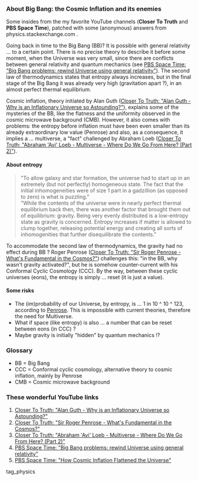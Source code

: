 

### About Big Bang: the Cosmic Inflation and its enemies

Some insides from the my favorite YouTube channels (**Closer To Truth** and **PBS Space Time**), patched with some (anonymous) answers from physics.stackexchange.com .

Going back in time to the Big Bang (BB)? It is possible with general relativity ... to a certain point. There is no precise theory to describe it before some moment, when the Universe was very small, since there are conflicts between general relativity and quantum mechanics (see [PBS Space Time: "Big Bang problems: rewind Universe using general relativity"](https://www.youtube.com/watch?v=JDmKLXVFJzk)).
The second law of thermodynamics states that entropy always increases, but in the final stage of the Big Bang it was already very high (gravitation apart ?), in an almost perfect thermal equilibrium.

Cosmic inflation, theory initiated by Alan Guth ([Closer To Truth: "Alan Guth - Why is an Inflationary Universe so Astounding?"](https://www.youtube.com/watch?v=rv4Ikye9PS8)), explains some of the mysteries of the BB, like the flatness and the uniformity observed in the cosmic microwave background (CMB). However, it also comes with problems: the entropy before inflation must have been even smaller than its already extraordinary low value (Penrose) and also, as a consequence, it implies a ... multiverse, a "fact" challenged by Abraham Loeb ([Closer To Truth: "Abraham 'Avi' Loeb - Multiverse - Where Do We Go From Here? (Part 2)"](https://www.youtube.com/watch?v=LYSqCF5nKXc)).

#### About entropy
>"To allow galaxy and star formation, the universe had to start up in an extremely (but not perfectly) homogeneous state. The fact that the initial inhomogeneities were of size 1 part in a gadzillion (as opposed to zero) is what is puzzling."    
>"While the contents of the universe were in nearly perfect thermal equilibrium back then, there was another factor that brought them out of equilibrium: gravity. Being very evenly distributed is a low-entropy state as gravity is concerned. Entropy increases if matter is allowed to clump together, releasing potential energy and creating all sorts of inhomogenities that further disequilibrate the contents."     

To accommodate the second law of thermodynamics, the gravity had no effect during BB ? Roger Penrose ([Closer To Truth: "Sir Roger Penrose - What's Fundamental in the Cosmos?"](https://www.youtube.com/watch?v=VLRrtUc-tPw)) challenges this: "in the BB, why wasn't gravity activated?", but he is somehow counter-current with his Conformal Cyclic Cosmology (CCC). By the way, between these cyclic universes (eons), the entropy is simply ... reset (it is just a value).

#### Some risks
 * The (im)probability of our Universe, by entropy, is ... 1 in 10 ^ 10 ^ 123, according to [Penrose](http://www.ws5.com/Penrose/). This is impossible with current theories, therefore the need for Multiverse.
 * What if space (like entropy) is also ... a number that can be reset between eons (in CCC) ?
 * Maybe gravity is initially "hidden" by quantum mechanics !?

### Glossary
  * BB = Big Bang
  * CCC = Conformal cyclic cosmology, alternative theory to cosmic inflation, mainly by Penrose
  * CMB = Cosmic microwave background 

### These wonderful YouTube links
1. [Closer To Truth: "Alan Guth - Why is an Inflationary Universe so Astounding?"](https://www.youtube.com/watch?v=rv4Ikye9PS8)
2. [Closer To Truth: "Sir Roger Penrose - What's Fundamental in the Cosmos?"](https://www.youtube.com/watch?v=VLRrtUc-tPw)
3. [Closer To Truth: "Abraham 'Avi' Loeb - Multiverse - Where Do We Go From Here? (Part 2)"](https://www.youtube.com/watch?v=LYSqCF5nKXc)
4. [PBS Space Time: "Big Bang problems: rewind Universe using general relativity"](https://www.youtube.com/watch?v=JDmKLXVFJzk)
5. [PBS Space Time: "How Cosmic Inflation Flattened the Universe"](https://www.youtube.com/watch?v=blSTTFS8Uco)

tag_physics
